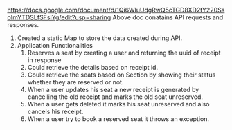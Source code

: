 https://docs.google.com/document/d/1Qi6WluUdgRwQ5cTGD8XD2tY220SsoImYTDSLfSFsIYg/edit?usp=sharing
Above doc conatains API requests and responses.
1. Created a static Map to store the data created during API.
2. Application Functionalities
   1. Reserves a seat by creating a user and returning the uuid of receipt in response
   2. Could retrieve the details based on receipt id.
   3. Could retrieve the seats based on Section by showing their status whether they are reserved or not.
   4. When a user updates his seat a new receipt is generated by cancelling the old receipt and marks the old seat unreserved.
   5. When a user gets deleted it marks his seat unreserved and also cancels his receipt.
   6. When a user try to book a reserved seat it throws an exception.